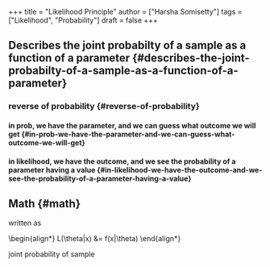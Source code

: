 +++
title = "Likelihood Principle"
author = ["Harsha Somisetty"]
tags = ["Likelihood", "Probability"]
draft = false
+++

## Describes the joint probabilty of a sample as a function of a parameter {#describes-the-joint-probabilty-of-a-sample-as-a-function-of-a-parameter}


### reverse of probability {#reverse-of-probability}


#### in prob, we have the parameter, and we can guess what outcome we will get {#in-prob-we-have-the-parameter-and-we-can-guess-what-outcome-we-will-get}


#### in likelihood, we have the outcome, and we see the probability of a parameter having a value {#in-likelihood-we-have-the-outcome-and-we-see-the-probability-of-a-parameter-having-a-value}


## Math {#math}

written as

\begin{align\*}
L(\theta|x) &= f(x|\theta)
\end{align\*}

joint probability of sample